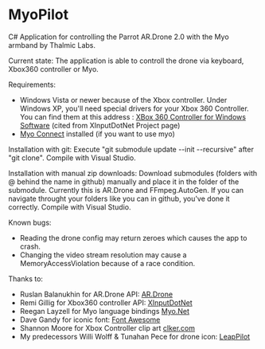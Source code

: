 MyoPilot
========

C# Application for controlling the Parrot AR.Drone 2.0 with the Myo armband by Thalmic Labs. 

Current state: The application is able to controll the drone via keyboard, Xbox360 controller or Myo.

Requirements:
* Windows Vista or newer because of the Xbox controller. Under Windows XP, you'll need special drivers for your Xbox 360 Controller. You can find them at this address : [XBox 360 Controller for Windows Software](http://www.microsoft.com/en-us/download/details.aspx?id=34001) (cited from XInputDotNet Project page)
* [Myo Connect](https://www.thalmic.com/start/) installed (if you want to use myo)

Installation with git:
Execute "git submodule update --init --recursive" after "git clone". Compile with Visual Studio.

Installation with manual zip downloads:
Download submodules (folders with @ behind the name in github) manually and place it in the folder of the submodule. Currently this is AR.Drone and FFmpeg.AutoGen. If you can navigate throught your folders like you can in github, you've done it correctly. Compile with Visual Studio.

Known bugs:
* Reading the drone config may return zeroes which causes the app to crash. 
* Changing the video stream resolution may cause a MemoryAccessViolation because of a race condition.

Thanks to:
* Ruslan Balanukhin for AR.Drone API: [AR.Drone](https://github.com/Ruslan-B/AR.Drone)
* Remi Gillig for Xbox360 controller API: [XInputDotNet](https://github.com/speps/XInputDotNet)
* Reegan Layzell for Myo language bindings [Myo.Net](https://github.com/rtlayzell/Myo.Net)
* Dave Gandy for iconic font: [Font Awesome](https://fortawesome.github.io/Font-Awesome/)
* Shannon Moore for Xbox Controller clip art [clker.com](http://www.clker.com/clipart-285099.html)
* My predecessors Willi Wolff & Tunahan Pece for drone icon: [LeapPilot](https://github.com/LeapPilot/NUI)

